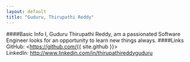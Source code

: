 ```yaml
---
layout: default
title: "Guduru, Thirupathi Reddy"
---
```

####Basic Info
I, Guduru Thirupathi Reddy, am a passionated Software Engineer looks for an opportunity to learn new things always.
####Links
GitHub: <https://github.com/{{ site.github }}>  
LinkedIn: <http://www.linkedin.com/in/thirupathireddyguduru>  
